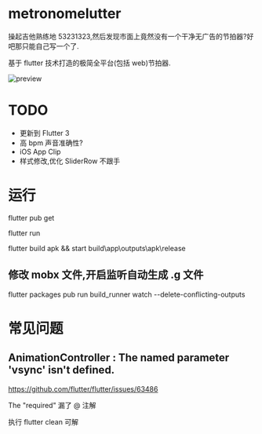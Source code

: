 # metronomelutter

操起吉他熟练地 53231323,然后发现市面上竟然没有一个干净无广告的节拍器?好吧那只能自己写一个了.

基于 flutter 技术打造的极简全平台(包括 web)节拍器.


![preview](./screenshot/preview.png)
# TODO
- 更新到 Flutter 3
- 高 bpm 声音准确性?
- iOS App Clip
- 样式修改,优化 SliderRow 不跟手
# 运行

flutter pub get

flutter run

flutter build apk && start build\app\outputs\apk\release

## 修改 mobx 文件,开启监听自动生成 .g 文件
flutter packages pub run build_runner watch --delete-conflicting-outputs

# 常见问题

## AnimationController : The named parameter 'vsync' isn't defined. 

https://github.com/flutter/flutter/issues/63486

The "required" 漏了 @ 注解

执行 flutter clean 可解
